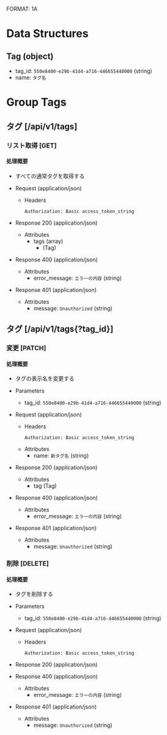 FORMAT: 1A

# Data Structures
## Tag (object)
+ tag_id: `550e8400-e29b-41d4-a716-446655440000` (string)
+ name: `タグ名`

# Group Tags

## タグ [/api/v1/tags]

### リスト取得 [GET]

#### 処理概要
* すべての通常タグを取得する

+ Request (application/json)
    + Headers
        ```
        Authorization: Basic access_token_string
        ```

+ Response 200 (application/json)
    + Attributes
        + tags (array)
            + (Tag)

+ Response 400 (application/json)
    + Attributes
        + error_message: `エラーの内容` (string)

+ Response 401 (application/json)
    + Attributes
        + message: `Unauthorized` (string)


## タグ [/api/v1/tags{?tag_id}]

### 変更 [PATCH]

#### 処理概要
* タグの表示名を変更する

+ Parameters
    + tag_id: `550e8400-e29b-41d4-a716-446655440000` (string)

+ Request (application/json)
    + Headers
        ```
        Authorization: Basic access_token_string
        ```
    + Attributes
        + name: `新タグ名` (string)

+ Response 200 (application/json)
    + Attributes
        + tag (Tag)

+ Response 400 (application/json)
    + Attributes
        + error_message: `エラーの内容` (string)

+ Response 401 (application/json)
    + Attributes
        + message: `Unauthorized` (string)

### 削除 [DELETE]

#### 処理概要
* タグを削除する

+ Parameters
    + tag_id: `550e8400-e29b-41d4-a716-446655440000` (string)

+ Request (application/json)
    + Headers
        ```
        Authorization: Basic access_token_string
        ```

+ Response 200 (application/json)

+ Response 400 (application/json)
    + Attributes
        + error_message: `エラーの内容` (string)

+ Response 401 (application/json)
    + Attributes
        + message: `Unauthorized` (string)

